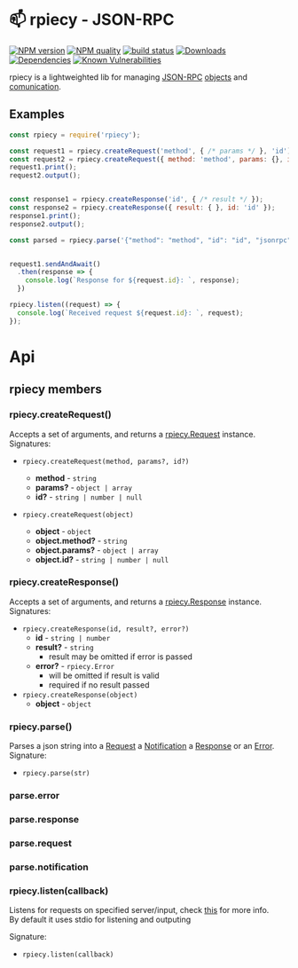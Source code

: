 


<!-- Links -->
[npm-image]: https://img.shields.io/npm/v/json-rpiecy.svg?style=flat-square
[npm-url]: https://npmjs.org/package/json-rpiecy

[travis-image]: https://img.shields.io/travis/nombrekeff/json-rpiecy.svg?style=flat-square
[travis-url]: https://travis-ci.org/nombrekeff/json-rpiecy

[code-quality-badge]: http://npm.packagequality.com/shield/json-rpiecy.svg?style=flat-square
[code-quality-link]: https://packagequality.com/#?package=json-rpiecy

[downloads-badge]: https://img.shields.io/npm/dt/json-rpiecy.svg?style=flat-square
[downloads-link]: https://www.npmjs.com/package/json-rpiecy

[dependencies-badge]: https://img.shields.io/david/nombrekeff/json-rpiecy.svg?style=flat-square
[dependencies-link]: https://david-dm.org/nombrekeff/json-rpiecy?view=tree

[vulnerabilities-badge]: https://snyk.io/test/npm/loggin-js/badge.svg?style=flat-square
[vulnerabilities-link]: https://snyk.io/test/npm/loggin-js

# 📫 rpiecy - JSON-RPC 

[![NPM version][npm-image]][npm-url]
[![NPM quality][code-quality-badge]][code-quality-link]
[![build status][travis-image]][travis-url]
[![Downloads][downloads-badge]][downloads-link]
[![Dependencies][dependencies-badge]][dependencies-link]
[![Known Vulnerabilities][vulnerabilities-badge]][vulnerabilities-link]

rpiecy is a lightweighted lib for managing [JSON-RPC](specifications.md) [objects][objects] and [comunication][comunication].


## Examples
```js
const rpiecy = require('rpiecy');

const request1 = rpiecy.createRequest('method', { /* params */ }, 'id');
const request2 = rpiecy.createRequest({ method: 'method', params: {}, id: 'id' });
request1.print();
request2.output();


const response1 = rpiecy.createResponse('id', { /* result */ });
const response2 = rpiecy.createResponse({ result: { }, id: 'id' });
response1.print();
response2.output();

const parsed = rpiecy.parse('{"method": "method", "id": "id", "jsonrpc": "2.0"}');


request1.sendAndAwait()
  .then(response => {
    console.log(`Response for ${request.id}: `, response);
  })

rpiecy.listen((request) => {
  console.log(`Received request ${request.id}: `, request);
});

```

# Api
## rpiecy members
### rpiecy.createRequest()
Accepts a set of arguments, and returns a [rpiecy.Request][rpiecy.Request] instance.  
Signatures: 
  * `rpiecy.createRequest(method, params?, id?)`
    * **method** - `string`
    * **params?** - `object | array`
    * **id?** - `string | number | null`
  
  * `rpiecy.createRequest(object)`
    * **object** - `object`
    * **object.method?** - `string`
    * **object.params?** - `object | array`
    * **object.id?** - `string | number | null`


### rpiecy.createResponse()
Accepts a set of arguments, and returns a [rpiecy.Response][rpiecy.Response] instance.  
Signatures: 
  * `rpiecy.createResponse(id, result?, error?)`
    * **id** - `string | number`
    * **result?** - `string` 
      * result may be omitted if error is passed
    * **error?** - `rpiecy.Error` 
      * will be omitted if result is valid
      * required if no result passed
  * `rpiecy.createResponse(object)`
    * **object** - `object`

### rpiecy.parse()
Parses a json string into a [Request][rpiecy.Request] a [Notification][rpiecy.Notification] a [Response][rpiecy.Response] or an [Error][rpiecy.Error].  
Signature:
  * `rpiecy.parse(str)` 

### parse.error
### parse.response
### parse.request
### parse.notification

### rpiecy.listen(callback)
Listens for requests on specified server/input, check [this][rpiecy.Comunication] for more info.  
By default it uses stdio for listening and outputing

Signature:
  * `rpiecy.listen(callback)` 


<!-- links -->
[objects]: docs/specifications.md#list-of-objects
[comunication]: docs/specifications.md#comunication
[createRequest]: docs/api.md#rpiecy.createRequest
[createResponse]: docs/api.md#rpiecy.createResponse
[rpiecy.Request]: docs/api.md#rpiecy.Request
[rpiecy.Response]: docs/api.md#rpiecy.Response
[rpiecy.Notification]: docs/api.md#rpiecy.Notification
[rpiecy.Error]: docs/api.md#rpiecy.Error
[rpiecy.Comunication]: docs/api.md#rpiecy.Comunication
